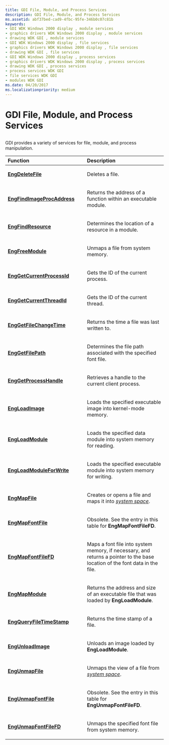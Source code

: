 ```yaml
---
title: GDI File, Module, and Process Services
description: GDI File, Module, and Process Services
ms.assetid: abf37bed-cad9-4fbc-95fe-346b0c07c81b
keywords:
- GDI WDK Windows 2000 display , module services
- graphics drivers WDK Windows 2000 display , module services
- drawing WDK GDI , module services
- GDI WDK Windows 2000 display , file services
- graphics drivers WDK Windows 2000 display , file services
- drawing WDK GDI , file services
- GDI WDK Windows 2000 display , process services
- graphics drivers WDK Windows 2000 display , process services
- drawing WDK GDI , process services
- process services WDK GDI
- file services WDK GDI
- modules WDK GDI
ms.date: 04/20/2017
ms.localizationpriority: medium
---
```


# GDI File, Module, and Process Services


## <span id="ddk_gdi_file_module_and_process_services_gg"></span><span id="DDK_GDI_FILE_MODULE_AND_PROCESS_SERVICES_GG"></span>


GDI provides a variety of services for file, module, and process manipulation.

<table>
<colgroup>
<col width="50%" />
<col width="50%" />
</colgroup>
<thead>
<tr class="header">
<th align="left">Function</th>
<th align="left">Description</th>
</tr>
</thead>
<tbody>
<tr class="odd">
<td align="left"><p><a href="/windows/desktop/api/winddi/nf-winddi-engdeletefile" data-raw-source="[&lt;strong&gt;EngDeleteFile&lt;/strong&gt;](/windows/desktop/api/winddi/nf-winddi-engdeletefile)"><strong>EngDeleteFile</strong></a></p></td>
<td align="left"><p>Deletes a file.</p></td>
</tr>
<tr class="even">
<td align="left"><p><a href="/windows/desktop/api/winddi/nf-winddi-engfindimageprocaddress" data-raw-source="[&lt;strong&gt;EngFindImageProcAddress&lt;/strong&gt;](/windows/desktop/api/winddi/nf-winddi-engfindimageprocaddress)"><strong>EngFindImageProcAddress</strong></a></p></td>
<td align="left"><p>Returns the address of a function within an executable module.</p></td>
</tr>
<tr class="odd">
<td align="left"><p><a href="/windows/desktop/api/winddi/nf-winddi-engfindresource" data-raw-source="[&lt;strong&gt;EngFindResource&lt;/strong&gt;](/windows/desktop/api/winddi/nf-winddi-engfindresource)"><strong>EngFindResource</strong></a></p></td>
<td align="left"><p>Determines the location of a resource in a module.</p></td>
</tr>
<tr class="even">
<td align="left"><p><a href="/windows/desktop/api/winddi/nf-winddi-engfreemodule" data-raw-source="[&lt;strong&gt;EngFreeModule&lt;/strong&gt;](/windows/desktop/api/winddi/nf-winddi-engfreemodule)"><strong>EngFreeModule</strong></a></p></td>
<td align="left"><p>Unmaps a file from system memory.</p></td>
</tr>
<tr class="odd">
<td align="left"><p><a href="/windows/desktop/api/winddi/nf-winddi-enggetcurrentprocessid" data-raw-source="[&lt;strong&gt;EngGetCurrentProcessId&lt;/strong&gt;](/windows/desktop/api/winddi/nf-winddi-enggetcurrentprocessid)"><strong>EngGetCurrentProcessId</strong></a></p></td>
<td align="left"><p>Gets the ID of the current process.</p></td>
</tr>
<tr class="even">
<td align="left"><p><a href="/windows/desktop/api/winddi/nf-winddi-enggetcurrentthreadid" data-raw-source="[&lt;strong&gt;EngGetCurrentThreadId&lt;/strong&gt;](/windows/desktop/api/winddi/nf-winddi-enggetcurrentthreadid)"><strong>EngGetCurrentThreadId</strong></a></p></td>
<td align="left"><p>Gets the ID of the current thread.</p></td>
</tr>
<tr class="odd">
<td align="left"><p><a href="/windows/desktop/api/winddi/nf-winddi-enggetfilechangetime" data-raw-source="[&lt;strong&gt;EngGetFileChangeTime&lt;/strong&gt;](/windows/desktop/api/winddi/nf-winddi-enggetfilechangetime)"><strong>EngGetFileChangeTime</strong></a></p></td>
<td align="left"><p>Returns the time a file was last written to.</p></td>
</tr>
<tr class="even">
<td align="left"><p><a href="/windows/desktop/api/winddi/nf-winddi-enggetfilepath" data-raw-source="[&lt;strong&gt;EngGetFilePath&lt;/strong&gt;](/windows/desktop/api/winddi/nf-winddi-enggetfilepath)"><strong>EngGetFilePath</strong></a></p></td>
<td align="left"><p>Determines the file path associated with the specified font file.</p></td>
</tr>
<tr class="odd">
<td align="left"><p><a href="/windows/desktop/api/winddi/nf-winddi-enggetprocesshandle" data-raw-source="[&lt;strong&gt;EngGetProcessHandle&lt;/strong&gt;](/windows/desktop/api/winddi/nf-winddi-enggetprocesshandle)"><strong>EngGetProcessHandle</strong></a></p></td>
<td align="left"><p>Retrieves a handle to the current client process.</p></td>
</tr>
<tr class="even">
<td align="left"><p><a href="/windows/desktop/api/winddi/nf-winddi-engloadimage" data-raw-source="[&lt;strong&gt;EngLoadImage&lt;/strong&gt;](/windows/desktop/api/winddi/nf-winddi-engloadimage)"><strong>EngLoadImage</strong></a></p></td>
<td align="left"><p>Loads the specified executable image into kernel-mode memory.</p></td>
</tr>
<tr class="odd">
<td align="left"><p><a href="/windows/desktop/api/winddi/nf-winddi-engloadmodule" data-raw-source="[&lt;strong&gt;EngLoadModule&lt;/strong&gt;](/windows/desktop/api/winddi/nf-winddi-engloadmodule)"><strong>EngLoadModule</strong></a></p></td>
<td align="left"><p>Loads the specified data module into system memory for reading.</p></td>
</tr>
<tr class="even">
<td align="left"><p><a href="/windows/desktop/api/winddi/nf-winddi-engloadmoduleforwrite" data-raw-source="[&lt;strong&gt;EngLoadModuleForWrite&lt;/strong&gt;](/windows/desktop/api/winddi/nf-winddi-engloadmoduleforwrite)"><strong>EngLoadModuleForWrite</strong></a></p></td>
<td align="left"><p>Loads the specified executable module into system memory for writing.</p></td>
</tr>
<tr class="odd">
<td align="left"><p><a href="/windows/desktop/api/winddi/nf-winddi-engmapfile" data-raw-source="[&lt;strong&gt;EngMapFile&lt;/strong&gt;](/windows/desktop/api/winddi/nf-winddi-engmapfile)"><strong>EngMapFile</strong></a></p></td>
<td align="left"><p>Creates or opens a file and maps it into <a href="/windows-hardware/drivers/#wdkgloss-system-space" data-raw-source="&lt;em&gt;system space&lt;/em&gt;"><em>system space</em></a>.</p></td>
</tr>
<tr class="even">
<td align="left"><p><a href="/windows/desktop/api/winddi/nf-winddi-engmapfontfile" data-raw-source="[&lt;strong&gt;EngMapFontFile&lt;/strong&gt;](/windows/desktop/api/winddi/nf-winddi-engmapfontfile)"><strong>EngMapFontFile</strong></a></p></td>
<td align="left"><p>Obsolete. See the entry in this table for <strong>EngMapFontFileFD</strong>.</p></td>
</tr>
<tr class="odd">
<td align="left"><p><a href="/windows/desktop/api/winddi/nf-winddi-engmapfontfilefd" data-raw-source="[&lt;strong&gt;EngMapFontFileFD&lt;/strong&gt;](/windows/desktop/api/winddi/nf-winddi-engmapfontfilefd)"><strong>EngMapFontFileFD</strong></a></p></td>
<td align="left"><p>Maps a font file into system memory, if necessary, and returns a pointer to the base location of the font data in the file.</p></td>
</tr>
<tr class="even">
<td align="left"><p><a href="/windows/desktop/api/winddi/nf-winddi-engmapmodule" data-raw-source="[&lt;strong&gt;EngMapModule&lt;/strong&gt;](/windows/desktop/api/winddi/nf-winddi-engmapmodule)"><strong>EngMapModule</strong></a></p></td>
<td align="left"><p>Returns the address and size of an executable file that was loaded by <strong>EngLoadModule</strong>.</p></td>
</tr>
<tr class="odd">
<td align="left"><p><a href="/windows/desktop/api/winddi/nf-winddi-engqueryfiletimestamp" data-raw-source="[&lt;strong&gt;EngQueryFileTimeStamp&lt;/strong&gt;](/windows/desktop/api/winddi/nf-winddi-engqueryfiletimestamp)"><strong>EngQueryFileTimeStamp</strong></a></p></td>
<td align="left"><p>Returns the time stamp of a file.</p></td>
</tr>
<tr class="even">
<td align="left"><p><a href="/windows/desktop/api/winddi/nf-winddi-engunloadimage" data-raw-source="[&lt;strong&gt;EngUnloadImage&lt;/strong&gt;](/windows/desktop/api/winddi/nf-winddi-engunloadimage)"><strong>EngUnloadImage</strong></a></p></td>
<td align="left"><p>Unloads an image loaded by <strong>EngLoadModule</strong>.</p></td>
</tr>
<tr class="odd">
<td align="left"><p><a href="/windows/desktop/api/winddi/nf-winddi-engunmapfile" data-raw-source="[&lt;strong&gt;EngUnmapFile&lt;/strong&gt;](/windows/desktop/api/winddi/nf-winddi-engunmapfile)"><strong>EngUnmapFile</strong></a></p></td>
<td align="left"><p>Unmaps the view of a file from <a href="/windows-hardware/drivers/#wdkgloss-system-space" data-raw-source="&lt;em&gt;system space&lt;/em&gt;"><em>system space</em></a>.</p></td>
</tr>
<tr class="even">
<td align="left"><p><a href="/windows/desktop/api/winddi/nf-winddi-engunmapfontfile" data-raw-source="[&lt;strong&gt;EngUnmapFontFile&lt;/strong&gt;](/windows/desktop/api/winddi/nf-winddi-engunmapfontfile)"><strong>EngUnmapFontFile</strong></a></p></td>
<td align="left"><p>Obsolete. See the entry in this table for <strong>EngUnmapFontFileFD</strong>.</p></td>
</tr>
<tr class="odd">
<td align="left"><p><a href="/windows/desktop/api/winddi/nf-winddi-engunmapfontfilefd" data-raw-source="[&lt;strong&gt;EngUnmapFontFileFD&lt;/strong&gt;](/windows/desktop/api/winddi/nf-winddi-engunmapfontfilefd)"><strong>EngUnmapFontFileFD</strong></a></p></td>
<td align="left"><p>Unmaps the specified font file from system memory.</p></td>
</tr>
</tbody>
</table>

 

